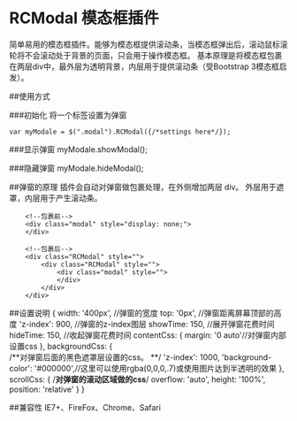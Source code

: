 RCModal 模态框插件
==================

简单易用的模态框插件。能够为模态框提供滚动条，当模态框弹出后，滚动鼠标滚轮将不会滚动处于背景的页面，只会用于操作模态框。
基本原理是将模态框包裹在两层div中，最外层为透明背景，内层用于提供滚动条（受Bootstrap 3模态框启发）。

##使用方式

###初始化
将一个标签设置为弹窗

    var myModale = $(".modal").RCModal({/*settings here*/});

###显示弹窗
	myModale.showModal();

###隐藏弹窗
	myModale.hideModal();

##弹窗的原理
插件会自动对弹窗做包裹处理，在外侧增加两层 div。 外层用于遮罩，内层用于产生滚动条。

		
		<!--包裹前-->
		<div class="modal" style="display: none;"> 
		</div>
		
		<!--包裹后-->
		<div class="RCModal" style="">
			<div class="RCModal" style="">
				<div class="modal" style="">
				</div>
			</div>
		</div>

##设置说明
			{
				width: '400px',		//弹窗的宽度
				top: '0px',			//弹窗距离屏幕顶部的高度
				'z-index': 900,		//弹窗的z-index图层
				showTime: 150,		//展开弹窗花费时间
				hideTime: 150,		//收起弹窗花费时间
				contentCss: {
					margin: '0 auto'//对弹窗内部设置css
				},
				backgroundCss: {	
					/**对弹窗后面的黑色遮罩层设置的css。 **/
					'z-index': 1000,
					'background-color': '#000000',//这里可以使用rgba(0,0,0,.7)或使用图片达到半透明的效果
				},
				scrollCss: {
					/**对弹窗的滚动区域做的css**/
					overflow: 'auto',
					height: '100%',
					position: 'relative'
				}
			}
			

##兼容性
IE7+、FireFox、Chrome、Safari